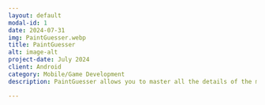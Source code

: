 ```yaml
---
layout: default
modal-id: 1
date: 2024-07-31
img: PaintGuesser.webp
title: PaintGuesser
alt: image-alt
project-date: July 2024
client: Android
category: Mobile/Game Development
description: PaintGuesser allows you to master all the details of the most important paintings in history. You will learn the name,of the painting, the painter, the year, the movement and the location, all within the 50 chapters of the game. These 50 chapters contain 500+ paintings from 260+ painters and 50+ movements, all in the palm of your hand.<br><br>Because it is an offline game, you can take your learning to new heights in any place you want, without the need of the Internet. With each masterpiece discovered, you build on completing the mosaic found on the home page. Become a master of the arts!<br><br>It was developed using Unity engine for Android phones. Coming soon to Google Play!<br><a href="https://play.google.com/store/apps/details?id=com.NamelessRose.PaintGuesser">Google Play Future Link</a>

---
```

